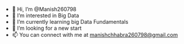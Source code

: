 - 👋 Hi, I’m @Manish260798
- 👀 I’m interested in Big Data
- 🌱 I’m currently learning big Data Fundamentals
- 💞️ I’m looking for a new start
- 📫 You can connect with me at manishchhabra260798@gmail.com

<!---
Manish260798/Manish260798 is a ✨ special ✨ repository because its `README.md` (this file) appears on your GitHub profile.
You can click the Preview link to take a look at your changes.
--->
